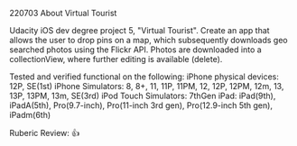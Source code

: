 220703
About Virtual Tourist

Udacity iOS dev degree project 5, "Virtual Tourist".
Create an app that allows the user to drop pins on a map, which subsequently downloads geo searched photos using the Flickr API. Photos are downloaded into a collectionView, where further editing is available (delete).

Tested and verified functional on the following:
iPhone physical devices: 12P, SE(1st)
iPhone Simulators: 8, 8+, 11, 11P, 11PM, 12, 12P, 12PM, 12m, 13, 13P, 13PM, 13m, SE(3rd)
iPod Touch Simulators: 7thGen
iPad: iPad(9th), iPadA(5th), Pro(9.7-inch), Pro(11-inch 3rd gen), Pro(12.9-inch 5th gen), iPadm(6th)

Ruberic Review: 👍
